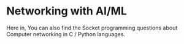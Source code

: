 # Networking with AI/ML
Here in,
You can also find the Socket programming questions about Computer networking in C / Python languages.

